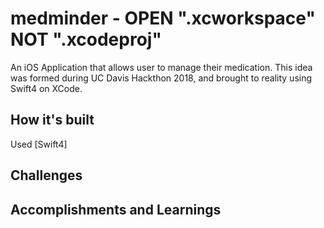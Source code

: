 # medminder - OPEN ".xcworkspace" NOT ".xcodeproj"
An iOS Application that allows user to manage their medication. This idea was formed during UC Davis Hackthon 2018, and brought to reality using Swift4 on XCode.

## How it's built
Used [Swift4]


## Challenges


## Accomplishments and Learnings


